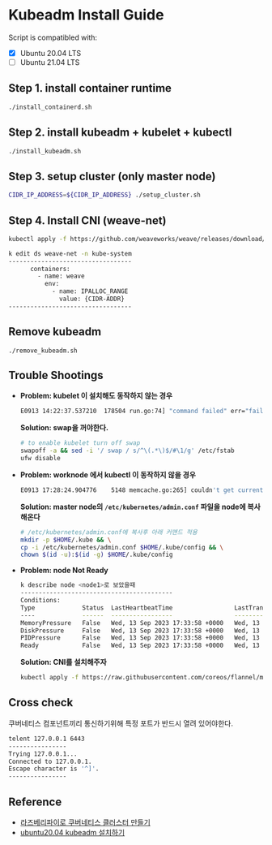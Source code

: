 # Kubeadm Install Guide

Script is compatibled with:
- [x] Ubuntu 20.04 LTS
- [ ] Ubuntu 21.04 LTS

## Step 1. install container runtime
```bash
./install_containerd.sh
``` 

## Step 2. install kubeadm + kubelet + kubectl
```bash
./install_kubeadm.sh
```

## Step 3. setup cluster (only master node)
```bash
CIDR_IP_ADDRESS=${CIDR_IP_ADDRESS} ./setup_cluster.sh
```

## Step 4. Install CNI (weave-net)
```bash
kubectl apply -f https://github.com/weaveworks/weave/releases/download/v2.8.1/weave-daemonset-k8s.yaml

k edit ds weave-net -n kube-system
----------------------------------
      containers:
        - name: weave
          env:
            - name: IPALLOC_RANGE
              value: {CIDR-ADDR}
----------------------------------
```



## Remove kubeadm
```
./remove_kubeadm.sh
```

## Trouble Shootings

- **Problem: kubelet 이 설치해도 동작하지 않는 경우**
    ```bash
    E0913 14:22:37.537210  178504 run.go:74] "command failed" err="failed to run Kubelet: running with swap on is not supported, please disable swap! or set --fail-swap-on flag to false. /proc/swaps contained: [Filename\t\t\t\tType\t\tSize\tUsed\tPriority /swap.img file\t\t4194300\t0\t-2]"
    ```
    **Solution: swap을 꺼야한다.**
    ```bash
    # to enable kubelet turn off swap
    swapoff -a && sed -i '/ swap / s/^\(.*\)$/#\1/g' /etc/fstab
    ufw disable
    ``` 

- **Problem: worknode 에서 kubectl 이 동작하지 않을 경우**
  ```bash
  E0913 17:28:24.904776    5148 memcache.go:265] couldn't get current server API group list: Get "http://localhost:8080/api?timeout=32s": dial tcp [::1]:8080: connect: connection refused
  ```
  **Solution: master node의 `/etc/kubernetes/admin.conf` 파일을 node에 복사해온다**
  ```bash
  # /etc/kubernetes/admin.conf에 복사후 아래 커맨드 적용
  mkdir -p $HOME/.kube && \
  cp -i /etc/kubernetes/admin.conf $HOME/.kube/config && \
  chown $(id -u):$(id -g) $HOME/.kube/config
  ```

- **Problem: node Not Ready**
  ```bash
  k describe node <node1>로 보았을때
  ------------------------------------------
  Conditions:
  Type             Status  LastHeartbeatTime                 LastTransitionTime                Reason                       Message
  ----             ------  -----------------                 ------------------                ------                       -------
  MemoryPressure   False   Wed, 13 Sep 2023 17:33:58 +0000   Wed, 13 Sep 2023 17:25:34 +0000   KubeletHasSufficientMemory   kubelet has sufficient memory available
  DiskPressure     False   Wed, 13 Sep 2023 17:33:58 +0000   Wed, 13 Sep 2023 17:25:34 +0000   KubeletHasNoDiskPressure     kubelet has no disk pressure
  PIDPressure      False   Wed, 13 Sep 2023 17:33:58 +0000   Wed, 13 Sep 2023 17:25:34 +0000   KubeletHasSufficientPID      kubelet has sufficient PID available
  Ready            False   Wed, 13 Sep 2023 17:33:58 +0000   Wed, 13 Sep 2023 17:25:34 +0000   KubeletNotReady              container runtime network not ready: NetworkReady=false reason:NetworkPluginNotReady message:Network plugin returns error: cni plugin not initialized
  ```
  **Solution: CNI를 설치해주자**
  ```bash
  kubectl apply -f https://raw.githubusercontent.com/coreos/flannel/master/Documentation/kube-flannel.yml

  ```



## Cross check
쿠버네티스 컴포넌트끼리 통신하기위해 특정 포트가 반드시 열려 있어야한다.
```bash
telent 127.0.0.1 6443
----------------
Trying 127.0.0.1...
Connected to 127.0.0.1.
Escape character is '^]'.
----------------
```


## Reference
- [라즈베리파이로 쿠버네티스 클러스터 만들기](https://www.binaryflavor.com/raspberry-pi-kubernetes-1/)
- [ubuntu20.04 kubeadm 설치하기](https://velog.io/@simgyuhwan/kubeadm-ubuntu-20.04-%EC%84%A4%EC%B9%98)